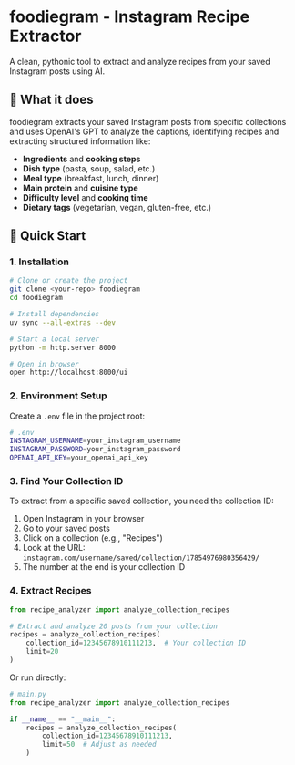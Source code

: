 # foodiegram - Instagram Recipe Extractor



A clean, pythonic tool to extract and analyze recipes from your saved Instagram posts using AI.

## 🍳 What it does

foodiegram extracts your saved Instagram posts from specific collections and uses OpenAI's GPT to analyze the captions, identifying recipes and extracting structured information like:

- **Ingredients** and **cooking steps**
- **Dish type** (pasta, soup, salad, etc.)
- **Meal type** (breakfast, lunch, dinner)
- **Main protein** and **cuisine type**
- **Difficulty level** and **cooking time**
- **Dietary tags** (vegetarian, vegan, gluten-free, etc.)

## 🚀 Quick Start

### 1. Installation

```bash
# Clone or create the project
git clone <your-repo> foodiegram
cd foodiegram

# Install dependencies
uv sync --all-extras --dev

# Start a local server
python -m http.server 8000

# Open in browser
open http://localhost:8000/ui
```

### 2. Environment Setup

Create a `.env` file in the project root:

```bash
# .env
INSTAGRAM_USERNAME=your_instagram_username
INSTAGRAM_PASSWORD=your_instagram_password
OPENAI_API_KEY=your_openai_api_key
```

### 3. Find Your Collection ID

To extract from a specific saved collection, you need the collection ID:

1. Open Instagram in your browser
2. Go to your saved posts
3. Click on a collection (e.g., "Recipes")
4. Look at the URL: `instagram.com/username/saved/collection/17854976980356429/`
5. The number at the end is your collection ID

### 4. Extract Recipes

```python
from recipe_analyzer import analyze_collection_recipes

# Extract and analyze 20 posts from your collection
recipes = analyze_collection_recipes(
    collection_id=12345678910111213,  # Your collection ID
    limit=20
)
```

Or run directly:

```python
# main.py
from recipe_analyzer import analyze_collection_recipes

if __name__ == "__main__":
    recipes = analyze_collection_recipes(
        collection_id=12345678910111213,
        limit=50  # Adjust as needed
    )
```

